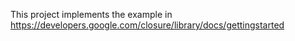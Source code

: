 This project implements the example in https://developers.google.com/closure/library/docs/gettingstarted
